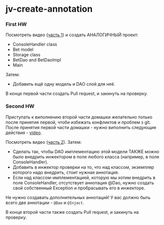 # jv-create-annotation
 
### First HW
Посмотреть видео ([часть 1](https://mate-academy.github.io/jv-program-fulltime/02_jdbc/homework/01_DAO.html)) 
и создать АНАЛОГИЧНЫЙ проект:
- ConsoleHandler class 
- Bet model
- Storage class
- BetDao and BetDaoImpl
- Main

Затем: 
- Добавить ещё одну модель и DAO слой для неё. 

В конце первой части создать Pull request, и закинуть на проверку.

### Second HW
Приступать к виполнению второй части домашки желательно только после принятия первой, чтоби избежать конфликтов и проблем з git.
После принятия первой части домашки - нужно виполнить следующие действия - [video](https://www.youtube.com/watch?v=8MXeePzuE68&list=PL7FuXFaDeEX2JdShqx3URwdvqf6ow8G7H&index=9).

Посмотреть видео ([часть 2](https://mate-academy.github.io/jv-program-fulltime/02_jdbc/homework/02_injector.html)).
Затем: 
- Сделать так, чтобы DAO имплементацию этой модели ТАКЖЕ можно было внедрить инжектором в поле любого класса (например, в поле ConsoleHandler).
- Добавить в инжектор проверки на то, что над классом, экземпляр которого надо внедрить, стоит нужная аннотация.
- Если над классом-имплементацией, которую мы хотим внедрить в поле ConsoleHandler, отсутствует аннотация @Dao, 
нужно создать свой собственный Exception и пробрасывать его в инжекторе.

Не нужно создавать дополнительных аннотаций! У вас должно быть всего две аннотации - `@Dao` и `@Inject`.

В конце второй части также создать Pull request, и закинуть на проверку.

